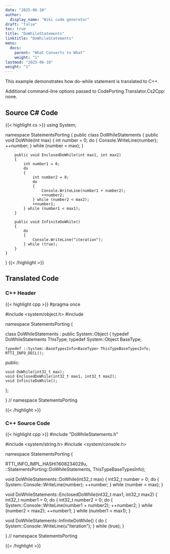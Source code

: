 ```yaml
---
date: "2025-06-10"
author:
  display_name: "Wiki code generator"
draft: "false"
toc: true
title: "DoWhileStatements"
linktitle: "DoWhileStatements"
menu:
  docs:
    parent: "What Converts to What"
    weight: "1"
lastmod: "2025-06-10"
weight: "1"
---
```


This example demonstrates how do-while statement is translated to C++.

Additional command-line options passed to CodePorting.Translator.Cs2Cpp: none.

## Source C# Code ##

{{< highlight cs >}}
using System;

namespace StatementsPorting
{
    public class DoWhileStatements
    {
        public void DoWhile(int max)
        {
            int number = 0;
            do
            {
                Console.WriteLine(number);
                ++number;
            } while (number < max);
        }

        public void EnclosedDoWhile(int max1, int max2)
        {
            int number1 = 0;
            do
            {
                int number2 = 0;
                do
                {
                    Console.WriteLine(number1 + number2);
                    ++number2;
                } while (number2 < max2);
                ++number1;
            } while (number1 < max1);
        }

        public void InfiniteDoWhile()
        {
            do
            {
                Console.WriteLine("iteration");
            } while (true);
        }
    }
}
{{< /highlight >}}

## Translated Code ##

### C++ Header ###

{{< highlight cpp >}}
#pragma once

#include <system/object.h>
#include <cstdint>

namespace StatementsPorting {

class DoWhileStatements : public System::Object
{
    typedef DoWhileStatements ThisType;
    typedef System::Object BaseType;
    
    typedef ::System::BaseTypesInfo<BaseType> ThisTypeBaseTypesInfo;
    RTTI_INFO_DECL();
    
public:

    void DoWhile(int32_t max);
    void EnclosedDoWhile(int32_t max1, int32_t max2);
    void InfiniteDoWhile();
    
};

} // namespace StatementsPorting



{{< /highlight >}}

### C++ Source Code ###

{{< highlight cpp >}}
#include "DoWhileStatements.h"

#include <system/string.h>
#include <system/console.h>

namespace StatementsPorting {

RTTI_INFO_IMPL_HASH(1608234029u, ::StatementsPorting::DoWhileStatements, ThisTypeBaseTypesInfo);

void DoWhileStatements::DoWhile(int32_t max)
{
    int32_t number = 0;
    do
    {
        System::Console::WriteLine(number);
        ++number;
    } while (number < max);
}

void DoWhileStatements::EnclosedDoWhile(int32_t max1, int32_t max2)
{
    int32_t number1 = 0;
    do
    {
        int32_t number2 = 0;
        do
        {
            System::Console::WriteLine(number1 + number2);
            ++number2;
        } while (number2 < max2);
        ++number1;
    } while (number1 < max1);
}

void DoWhileStatements::InfiniteDoWhile()
{
    do
    {
        System::Console::WriteLine(u"iteration");
    } while (true);
}

} // namespace StatementsPorting

{{< /highlight >}}
